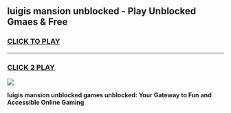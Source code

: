 
## luigis mansion unblocked - Play Unblocked Gmaes & Free
<h3>
<a href="https://news.freeplayer.one?title=luigis_mansion_unblocked&ref=23F">CLICK TO PLAY</a></h3>
<hr>

<h3>
<a href="https://news.freeplayer.one?title=luigis_mansion_unblocked&ref=23F">CLICK 2 PLAY</a>
  
</h3>

<a href="https://news.freeplayer.one?title=luigis_mansion_unblocked&ref=23F/"><img src="https://clearcache.store/games.png"></a>


**luigis mansion unblocked games unblocked: Your Gateway to Fun and Accessible Online Gaming**
